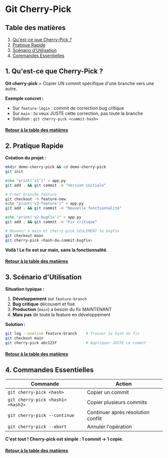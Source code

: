# Git Cherry-Pick

<a name="table-des-matieres"></a>

## Table des matières

1. [Qu'est-ce que Cherry-Pick ?](#definition)
2. [Pratique Rapide](#pratique)
3. [Scénario d'Utilisation](#scenario)
4. [Commandes Essentielles](#commandes)

<a name="definition"></a>
## 1. Qu'est-ce que Cherry-Pick ?

**Git cherry-pick** = Copier UN commit spécifique d'une branche vers une autre.

**Exemple concret :**
- Sur `feature-login` : commit de correction bug critique
- Sur `main` : tu veux JUSTE cette correction, pas toute la branche
- Solution : `git cherry-pick <commit-hash>`

#### [Retour à la table des matières](#table-des-matieres)

<a name="pratique"></a>
## 2. Pratique Rapide

**Création du projet :**

```bash
mkdir demo-cherry-pick && cd demo-cherry-pick
git init

echo "print('v1')" > app.py
git add . && git commit -m "Version initiale"

# Créer branche feature
git checkout -b feature-new
echo "print('v2-feature')" > app.py  
git add . && git commit -m "Nouvelle fonctionnalité"

echo "print('v2-bugfix')" > app.py
git add . && git commit -m "Fix critique"

# Revenir à main et cherry-pick SEULEMENT le bugfix
git checkout main
git cherry-pick <hash-du-commit-bugfix>
```

**Voilà ! Le fix est sur main, sans la fonctionnalité.**

#### [Retour à la table des matières](#table-des-matieres)

<a name="scenario"></a>
## 3. Scénario d'Utilisation

**Situation typique :**
1. **Développement** sur `feature-branch`
2. **Bug critique** découvert et fixé
3. **Production** (`main`) a besoin du fix MAINTENANT
4. **Mais pas** de toute la feature en développement

**Solution :**
```bash
git log --oneline feature-branch    # Trouver le hash du fix
git checkout main
git cherry-pick abc123f             # Appliquer JUSTE ce commit
```

#### [Retour à la table des matières](#table-des-matieres)

<a name="commandes"></a>
## 4. Commandes Essentielles

| Commande | Action |
|----------|--------|
| `git cherry-pick <hash>` | Copier un commit |
| `git cherry-pick <hash1> <hash2>` | Copier plusieurs commits |
| `git cherry-pick --continue` | Continuer après résolution conflit |
| `git cherry-pick --abort` | Annuler l'opération |

**C'est tout ! Cherry-pick est simple : 1 commit → 1 copie.**

#### [Retour à la table des matières](#table-des-matieres)
